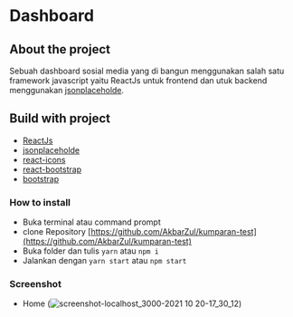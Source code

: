 # Dashboard


## About the project

Sebuah dashboard sosial media yang di bangun menggunakan salah satu framework javascript yaitu ReactJs untuk frontend dan utuk backend menggunakan [jsonplaceholde](https://jsonplaceholder.typicode.com/).

## Build with project
* [ReactJs](https://reactjs.org/)
* [jsonplaceholde](https://jsonplaceholder.typicode.com/)
* [react-icons](https://react-icons.github.io/react-icons)
* [react-bootstrap](https://react-bootstrap.netlify.app/)
* [bootstrap](https://getbootstrap.com/)

### How to install
* Buka terminal atau command prompt
* clone Repository [https://github.com/AkbarZul/kumparan-test](https://github.com/AkbarZul/kumparan-test)
* Buka folder dan tulis `yarn` atau `npm i`
* Jalankan dengan `yarn start` atau `npm start`

### Screenshot
* Home
(![screenshot-localhost_3000-2021 10 20-17_30_12](https://user-images.githubusercontent.com/67698809/138077303-50de55cf-dbf3-43e1-8550-cdcb9ed58704.png))